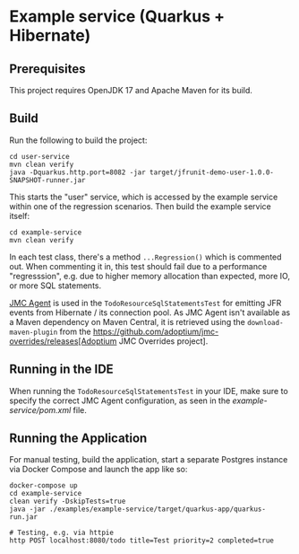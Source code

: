 # Example service (Quarkus + Hibernate)

## Prerequisites

This project requires OpenJDK 17 and Apache Maven for its build.

## Build

Run the following to build the project:

```shell
cd user-service
mvn clean verify
java -Dquarkus.http.port=8082 -jar target/jfrunit-demo-user-1.0.0-SNAPSHOT-runner.jar
```

This starts the "user" service, which is accessed by the example service within one of the regression scenarios.
Then build the example service itself:

```shell
cd example-service
mvn clean verify
```

In each test class, there's a method `...Regression()` which is commented out.
When commenting it in, this test should fail due to a performance "regresssion",
e.g. due to higher memory allocation than expected, more IO, or more SQL statements.

[JMC Agent](https://developers.redhat.com/blog/2020/10/29/collect-jdk-flight-recorder-events-at-runtime-with-jmc-agent) is used in the `TodoResourceSqlStatementsTest`
for emitting JFR events from Hibernate / its connection pool.
As JMC Agent isn't available as a Maven dependency on Maven Central,
it is retrieved using the `download-maven-plugin` from the https://github.com/adoptium/jmc-overrides/releases[Adoptium JMC Overrides project].

## Running in the IDE

When running the `TodoResourceSqlStatementsTest` in your IDE, make sure to specify the correct JMC Agent configuration,
as seen in the _example-service/pom.xml_ file.

## Running the Application

For manual testing, build the application, start a separate Postgres instance via Docker Compose and launch the app like so:

```shell
docker-compose up
cd example-service
clean verify -DskipTests=true
java -jar ./examples/example-service/target/quarkus-app/quarkus-run.jar

# Testing, e.g. via httpie
http POST localhost:8080/todo title=Test priority=2 completed=true
```
